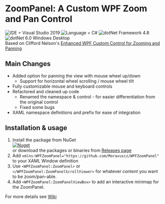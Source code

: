 # ZoomPanel: A Custom WPF Zoom and Pan Control
![IDE = Visual Studio 2019](https://img.shields.io/badge/IDE-Visual%20Studio%202019-blue)
![Language = C#](https://img.shields.io/badge/Language-C%23-blue)
![dotNet Framework 4.8](https://img.shields.io/badge/.NET-Framework%204.8-blue)
![dotNet 6.0 Windows Desktop](https://img.shields.io/badge/.NET-6.0--windows-blue)  
Based on Clifford Nelson's [Enhanced WPF Custom Control for Zooming and Panning](https://www.codeproject.com/Articles/1119476/An-Enhanced-WPF-Custom-Control-for-Zooming-and-Pan)

## Main Changes

- Added option for panning the view with mouse wheel up/down
  - Support for horizontal wheel scrolling / mouse wheel tilt
- Fully customizable mouse and keyboard controls
- Refactored and cleaned up code
  - Renamed the namespace & control - for easier differentiation from the original control
  - Fixed some bugs
- XAML namespace definitions and prefix for ease of integration

## Installation & usage

1. Install the package from NuGet    
[![Nuget](https://img.shields.io/nuget/v/Moravuscz.WPFZoomPanel?logo=nuget)](https://www.nuget.org/packages/Moravuscz.WPFZoomPanel)  
or download the packages or binaries from [Releases page](https://github.com/Moravuscz/WPFZoomPanel/releases)
2. Add `xmlns:WPFZoomPanel="https://github.com/Moravuscz/WPFZoomPanel"` to your XAML Window definition
3. Use `<WPFZoomPanel:ZoomPanel>` or `</WPFZoomPanel:ZoomPanelScrollViewer>` for whatever *content* you want to be zoom/pan-able.
4. Add `<WPFZoomPanel:ZoomPanelViewBox>` to  add an interactive minimap for the ZoomPanel.

For more details see [Wiki](https://github.com/Moravuscz/WPFZoomPanel/wiki)

